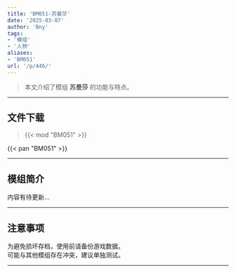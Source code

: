 ```yaml
---
title: 'BM051-苏曼莎'
date: '2025-03-07'
author: 'Bny'
tags:
- '模组'
- '人物'
aliases:
- 'BM051'
url: '/p/446/'
---
```


> 本文介绍了模组 **苏曼莎** 的功能与特点。

---

## 文件下载  

> {{< mod "BM051" >}}  

{{< pan "BM051" >}}  

---

## 模组简介

>  
内容有待更新...  

---

## 注意事项

>  
为避免损坏存档，使用前请备份游戏数据。  
可能与其他模组存在冲突，建议单独测试。  

---

